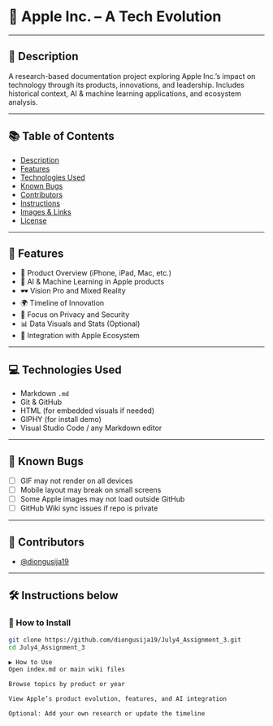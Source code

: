 # 🍏 Apple Inc. – A Tech Evolution

---

## 📝 Description

A research-based documentation project exploring Apple Inc.’s impact on technology through its products, innovations, and leadership. Includes historical context, AI & machine learning applications, and ecosystem analysis.

---

## 📚 Table of Contents

- [Description](#-description)  
- [Features](#-features)  
- [Technologies Used](#-technologies-used)  
- [Known Bugs](#-known-bugs)  
- [Contributors](#-contributors)  
- [Instructions](#-instructions)  
- [Images & Links](#-images--links)  
- [License](#-license)

---

## 🚀 Features

- 📱 Product Overview (iPhone, iPad, Mac, etc.)  
- 🧠 AI & Machine Learning in Apple products  
- 🕶️ Vision Pro and Mixed Reality  
- 🌍 Timeline of Innovation  
- 🔐 Focus on Privacy and Security  
- 📊 Data Visuals and Stats (Optional)  
- 📡 Integration with Apple Ecosystem  

---

## 💻 Technologies Used

- Markdown `.md`  
- Git & GitHub  
- HTML (for embedded visuals if needed)  
- GIPHY (for install demo)  
- Visual Studio Code / any Markdown editor

---

## 🐞 Known Bugs

- [ ] GIF may not render on all devices  
- [ ] Mobile layout may break on small screens  
- [ ] Some Apple images may not load outside GitHub  
- [ ] GitHub Wiki sync issues if repo is private  

---

## 👤 Contributors

- [@diongusija19](https://github.com/diongusija19)  


---

## 🛠️ Instructions below

### 🔧 How to Install

```bash
git clone https://github.com/diongusija19/July4_Assignment_3.git
cd July4_Assignment_3

▶️ How to Use
Open index.md or main wiki files

Browse topics by product or year

View Apple’s product evolution, features, and AI integration

Optional: Add your own research or update the timeline
